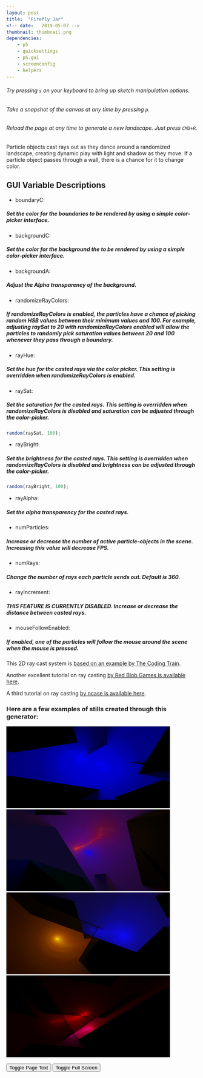 ```yaml
---
layout: post
title:  "Firefly Jar"
<!-- date:   2019-05-07 -->
thumbnail: thumbnail.png
dependencies:
    - p5
    - quicksettings
    - p5.gui
    - screenconfig
    - helpers
---
```


<div id="sketch-holder">
    <script type="text/javascript" src="sketch/sketch.js"></script>
    <script type="text/javascript" src="sketch/boundary.js"></script>
    <script type="text/javascript" src="sketch/particle.js"></script>
    <script type="text/javascript" src="sketch/ray.js"></script>
</div>

<!-- <button onclick="myFunction()">Toggle Text Visibility</button> -->

<!-- Include markdown="1" to allow markdown conversion within a div element. -->
<div id="pageText" markdown="1" style="visibility:visible">

###### Try pressing ```s``` on your keyboard to bring up sketch manipulation options.

###### Take a snapshot of the canvas at any time by pressing ```p```.

###### Reload the page at any time to generate a new landscape. Just press ```CMD+R```.

Particle objects cast rays out as they dance around a randomized landscape, creating dynamic play with light and shadow as they move. If a particle object passes through a wall, there is a chance for it to change color.

## GUI Variable Descriptions

- boundaryC:
##### Set the **color** for the boundaries to be rendered by using a simple color-picker interface.

- backgroundC:
##### Set the color for the background the to be rendered by using a simple color-picker interface.

- backgroundA:
##### Adjust the Alpha transparency of the background.

- randomizeRayColors:
##### If **randomizeRayColors** is enabled, the particles have a chance of picking random HSB values between their minimum values and 100. For example, adjusting **raySat** to 20 with **randomizeRayColors** enabled will allow the particles to randomly pick saturation values between 20 and 100 whenever they pass through a boundary.

- rayHue:
##### Set the **hue** for the casted rays via the color picker. This setting is overridden when **randomizeRayColors** is enabled.

- raySat:
##### Set the **saturation** for the casted rays. This setting is overridden when **randomizeRayColors** is disabled and saturation can be adjusted through the color-picker.
``` js
random(raySat, 100);
```

- rayBright:
##### Set the **brightness** for the casted rays. This setting is overridden when **randomizeRayColors** is disabled and brightness can be adjusted through the color-picker.  
``` js
random(rayBright, 100);
```

- rayAlpha:
##### Set the **alpha transparency** for the casted rays.

- numParticles:
##### Increase or decrease the number of active particle-objects in the scene. Increasing this value will decrease FPS.

- numRays:
##### Change the number of rays each particle sends out. Default is 360.

- rayIncrement:
##### **THIS FEATURE IS CURRENTLY DISABLED.** Increase or decrease the distance between casted rays.

- mouseFollowEnabled:
##### If enabled, one of the particles will follow the mouse around the scene when the mouse is pressed.



This 2D ray cast system is [based on an example by The Coding Train](https://www.youtube.com/watch?v=-6iIc6-Y-kk).

Another excellent tutorial on ray casting [by Red Blob Games is available here](https://www.redblobgames.com/articles/visibility/).

A third tutorial on ray casting [by ncase is available here](https://ncase.me/sight-and-light/).

### Here are a few examples of stills created through this generator:

![Ray_Casting_1](ray_casting_captures/Ray_Casting-resized.png)  
![Ray_Casting_2](ray_casting_captures/Ray_Casting2-resized.png)
![Ray_Casting_3](ray_casting_captures/Ray_Casting3-resized.png)
![Ray_Casting_4](ray_casting_captures/Ray_Casting4-resized.png)

</div>

<button onclick="renderPageText();">Toggle Page Text</button>
<button id="fsbutton" onclick="toggleFullScreen();">Toggle Full Screen</button>
